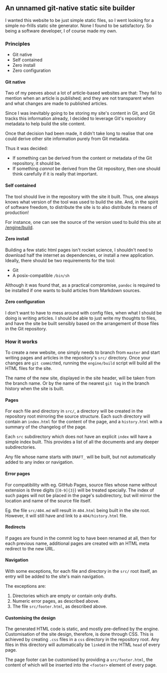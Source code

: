 ## An unnamed git-native static site builder

I wanted this website to be just simple static files, so I went looking for a simple no-frills static site generator.  None I found to be satisfactory.  So being a software developer, I of course made my own.

### Principles

* Git native
* Self contained
* Zero install
* Zero configuration

#### Git native

Two of my peeves about a lot of article-based websites are that: They fail to mention when an article is published; and they are not transparent when and what changes are made to published articles.

Since I was inevitably going to be storing my site's content in Git, and Git tracks this information already, I decided to leverage Git's repository metadata to help build the site content.

Once that decision had been made, it didn't take long to realise that one could derive other site information purely from Git metadata.

Thus it was decided:

* If something can be derived from the content or metadata of the Git repository, it should be.
* If something _cannot_ be derived from the Git repository, then one should think carefully if it is really that important.

#### Self contained

The tool should live in the repository with the site it built.  Thus, one always knows what version of the tool was used to build the site.  And, in the spirit of software freedom, to distribute the site is to also distribute its means of production!

For instance, one can see the source of the version used to build this site at [/engine/build](/engine/build).

#### Zero install

Building a few static html pages isn't rocket science, I shouldn't need to download half the internet as dependencies, or install a new application.  Ideally, there should be two requirements for the tool:

* Git
* A posix-compatible `/bin/sh`

Although it was found that, as a practical compromise, `pandoc` is required to be installed if one wants to build articles from Markdown sources.

#### Zero configuration

I don't want to have to mess around with config files, when what I should be doing is writing articles.  I should be able to just write my thoughts to files, and have the site be built sensibly based on the arrangement of those files in the Git repository.


### How it works

To create a new website, one simply needs to branch from `master` and start writing pages and articles in the repository's `src/` directory.  Once your changes are `git commit`ted, running the `engine/build` script will build all the HTML files for the site.

The name of the new site, displayed in the site header, will be taken from the branch name. Or by the name of the nearest `git tag` in the branch history when the site is built.

#### Pages

For each file and directory in `src/`, a directory will be created in the repository root mirroring the source structure.  Each such directory will contain an `index.html` for the content of the page, and a `history.html` with a summary of the changelog of the page.

Each `src` subdirectory which does not have an explicit `index` will have a simple index built.  This provides a list of all the documents and any deeper subdirectories.

Any file whose name starts with `DRAFT_` will be built, but not automatically added to any index or navigation.

#### Error pages

For compatibility with eg. GitHub Pages, source files whose name without extension is three digits (`[0-9]{3}`) will be treated specially.  The index of such pages will not be placed in the page's subdirectory, but will mirror the location and name of the source file itself.

Eg. the file `src/404.md` will result in `404.html` being built in the site root.  However, it will still have and link to a `404/history.html` file.

#### Redirects

If pages are found in the commit log to have been renamed at all, then for each previous name, additional pages are created with an HTML meta redirect to the new URL.

#### Navigation

With some exceptions, for each file and directory in the `src/` root itself, an entry will be added to the site's main navigation.

The exceptions are:

1. Directories which are empty or contain only drafts.
2. Numeric error pages, as described above.
3. The file `src/footer.html`, as described above.

#### Customising the design

The generated HTML code is static, and mostly pre-defined by the engine.  Customisation of the site design, therefore, is done through CSS.  This is achieved by creating `.css` files in a `css` directory in the repository root.  Any files in this directory will automatically be `link`ed in the HTML `head` of every page.

The page footer can be customised by providing a `src/footer.html`, the content of which will be inserted into the `<footer>` element of every page.
